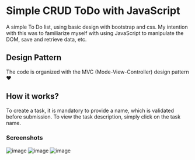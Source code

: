 # Simple CRUD ToDo with JavaScript
A simple To Do list, using basic design with bootstrap and css. My intention with this was to familiarize myself with using JavaScript to manipulate the DOM, save and retrieve data, etc.

## Design Pattern
The code is organized with the MVC (Mode-View-Controller) design pattern ❤️

## How it works?
To create a task, it is mandatory to provide a name, which is validated before submission. To view the task description, simply click on the task name.

### Screenshots
![image](https://user-images.githubusercontent.com/76603397/228066021-c6398f53-20d9-4337-a791-e119826d159c.png)
![image](https://user-images.githubusercontent.com/76603397/228066620-3d3db0a8-ce10-4326-8988-2a4df5d9050a.png)
![image](https://user-images.githubusercontent.com/76603397/228066738-c437a89d-e4b6-465d-9ede-4b6c40385def.png)

